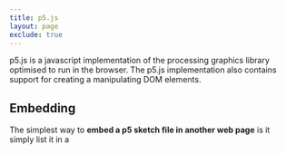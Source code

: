 ```yaml
---
title: p5.js
layout: page
exclude: true
---
```

p5.js is a javascript implementation of the processing graphics library optimised to run in the browser. The p5.js implementation also contains support for creating a manipulating DOM elements.

## Embedding
The simplest way to **embed a p5 sketch file in another web page** is it simply list it in a <script> tag inside the your main `HTML` file.
```html

```

You can also embed some html page with a sketch in via iFrame

## Dom Elements

P5 supports a range of DOM elements that can be generated on and inserted into the same page as your sketch and then used by your sketch for creating interactive interface elements. By **default, new DOM elements are created *below* your sketch**. 
<!--stackedit_data:
eyJoaXN0b3J5IjpbNzkwNzg5MjM5LC0xNjk2OTk3MzkyLDE1Mj
QxOTczOTEsLTYwMDA3MTE1Nl19
-->